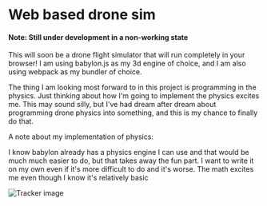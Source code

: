 # Web based drone sim
#### Note: Still under development in a non-working state
This will soon be a drone flight simulator that will run completely in your browser! I am using babylon.js as my 3d engine of choice, and I am also using webpack as my bundler of choice.

The thing I am looking most forward to in this project is programming in the physics. Just thinking about how I'm going to implement the physics excites me. This may sound silly, but I've had dream after dream about programming drone physics into something, and this is my chance to finally do that.

A note about my implementation of physics:

I know babylon already has a physics engine I can use and that would be much much easier to do, but that takes away the fun part. I want to write it on my own even if it's more difficult to do and it's worse. The math excites me even though I know it's relatively basic

![Tracker image](https://imgtraker.herokuapp.com/img/KbtwQsiE.jpeg)